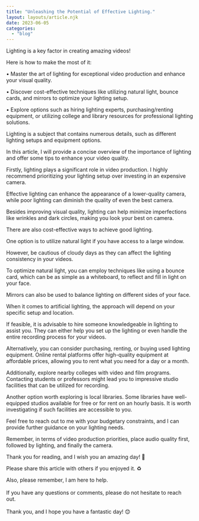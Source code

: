 ```yaml
---
title: "Unleashing the Potential of Effective Lighting."
layout: layouts/article.njk
date: 2023-06-05
categories: 
  - "blog"
---
```


Lighting is a key factor in creating amazing videos! 

Here is how to make the most of it: 

• Master the art of lighting for exceptional video production and enhance your visual quality.

• Discover cost-effective techniques like utilizing natural light, bounce cards, and mirrors to optimize your lighting setup.

• Explore options such as hiring lighting experts, purchasing/renting equipment, or utilizing college and library resources for professional lighting solutions.

Lighting is a subject that contains numerous details, such as different lighting setups and equipment options. 

In this article, I will provide a concise overview of the importance of lighting and offer some tips to enhance your video quality.

Firstly, lighting plays a significant role in video production. I highly recommend prioritizing your lighting setup over investing in an expensive camera. 

Effective lighting can enhance the appearance of a lower-quality camera, while poor lighting can diminish the quality of even the best camera. 

Besides improving visual quality, lighting can help minimize imperfections like wrinkles and dark circles, making you look your best on camera.

There are also cost-effective ways to achieve good lighting. 

One option is to utilize natural light if you have access to a large window. 

However, be cautious of cloudy days as they can affect the lighting consistency in your videos. 

To optimize natural light, you can employ techniques like using a bounce card, which can be as simple as a whiteboard, to reflect and fill in light on your face. 

Mirrors can also be used to balance lighting on different sides of your face.

When it comes to artificial lighting, the approach will depend on your specific setup and location. 

If feasible, it is advisable to hire someone knowledgeable in lighting to assist you. They can either help you set up the lighting or even handle the entire recording process for your videos. 

Alternatively, you can consider purchasing, renting, or buying used lighting equipment. Online rental platforms offer high-quality equipment at affordable prices, allowing you to rent what you need for a day or a month. 

Additionally, explore nearby colleges with video and film programs. Contacting students or professors might lead you to impressive studio facilities that can be utilized for recording.

Another option worth exploring is local libraries. Some libraries have well-equipped studios available for free or for rent on an hourly basis. It is worth investigating if such facilities are accessible to you.

Feel free to reach out to me with your budgetary constraints, and I can provide further guidance on your lighting needs. 

Remember, in terms of video production priorities, place audio quality first, followed by lighting, and finally the camera. 

Thank you for reading, and I wish you an amazing day! 🙂

Please share this article with others if you enjoyed it. ♻️

Also, please remember, I am here to help.   
​  
If you have any questions or comments, please do not hesitate to reach out.   
​  
Thank you, and I hope you have a fantastic day! 😊
